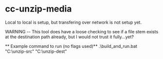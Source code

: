 # cc-unzip-media

Local to local is setup, but transfering over network is not setup yet.

WARNING -- This tool does have a loose checking to see if a file stem exists at the destination path already, but I would not trust it fully...yet?

** Example command to run (no flags used)**
.\build_and_run.bat "C:\unzip-src" "C:\unzip-dest"
